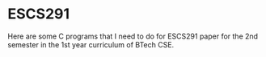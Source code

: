 # ESCS291
Here are some C programs that I need to do for ESCS291 paper for the 2nd semester in the 1st year curriculum of BTech CSE. 
